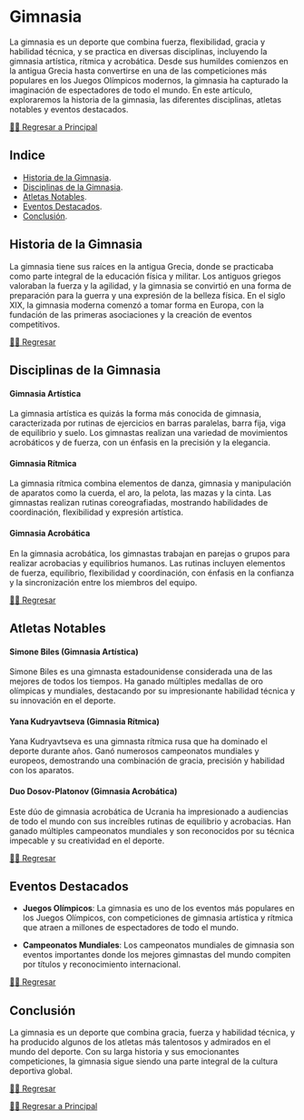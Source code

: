 # Gimnasia

La gimnasia es un deporte que combina fuerza, flexibilidad, gracia y habilidad técnica, y se practica en diversas disciplinas, incluyendo la gimnasia artística, rítmica y acrobática. Desde sus humildes comienzos en la antigua Grecia hasta convertirse en una de las competiciones más populares en los Juegos Olímpicos modernos, la gimnasia ha capturado la imaginación de espectadores de todo el mundo. En este artículo, exploraremos la historia de la gimnasia, las diferentes disciplinas, atletas notables y eventos destacados.

[☝🏻 Regresar a Principal](/articulos.md)

## Indice

- [Historia de la Gimnasia](#historia-de-la-gimnasia).
- [Disciplinas de la Gimnasia](#disciplinas-de-la-gimnasia).
- [Atletas Notables](#atletas-notables).
- [Eventos Destacados](#eventos-destacados).
- [Conclusión](#conclusión).



## Historia de la Gimnasia

La gimnasia tiene sus raíces en la antigua Grecia, donde se practicaba como parte integral de la educación física y militar. Los antiguos griegos valoraban la fuerza y la agilidad, y la gimnasia se convirtió en una forma de preparación para la guerra y una expresión de la belleza física. En el siglo XIX, la gimnasia moderna comenzó a tomar forma en Europa, con la fundación de las primeras asociaciones y la creación de eventos competitivos.

[☝🏻 Regresar](#gimnasia)

## Disciplinas de la Gimnasia

#### Gimnasia Artística
La gimnasia artística es quizás la forma más conocida de gimnasia, caracterizada por rutinas de ejercicios en barras paralelas, barra fija, viga de equilibrio y suelo. Los gimnastas realizan una variedad de movimientos acrobáticos y de fuerza, con un énfasis en la precisión y la elegancia.

#### Gimnasia Rítmica
La gimnasia rítmica combina elementos de danza, gimnasia y manipulación de aparatos como la cuerda, el aro, la pelota, las mazas y la cinta. Las gimnastas realizan rutinas coreografiadas, mostrando habilidades de coordinación, flexibilidad y expresión artística.

#### Gimnasia Acrobática
En la gimnasia acrobática, los gimnastas trabajan en parejas o grupos para realizar acrobacias y equilibrios humanos. Las rutinas incluyen elementos de fuerza, equilibrio, flexibilidad y coordinación, con énfasis en la confianza y la sincronización entre los miembros del equipo.

[☝🏻 Regresar](#gimnasia)

## Atletas Notables

#### Simone Biles (Gimnasia Artística)
Simone Biles es una gimnasta estadounidense considerada una de las mejores de todos los tiempos. Ha ganado múltiples medallas de oro olímpicas y mundiales, destacando por su impresionante habilidad técnica y su innovación en el deporte.

#### Yana Kudryavtseva (Gimnasia Rítmica)
Yana Kudryavtseva es una gimnasta rítmica rusa que ha dominado el deporte durante años. Ganó numerosos campeonatos mundiales y europeos, demostrando una combinación de gracia, precisión y habilidad con los aparatos.

#### Duo Dosov-Platonov (Gimnasia Acrobática)
Este dúo de gimnasia acrobática de Ucrania ha impresionado a audiencias de todo el mundo con sus increíbles rutinas de equilibrio y acrobacias. Han ganado múltiples campeonatos mundiales y son reconocidos por su técnica impecable y su creatividad en el deporte.

[☝🏻 Regresar](#gimnasia)

## Eventos Destacados

- **Juegos Olímpicos**: La gimnasia es uno de los eventos más populares en los Juegos Olímpicos, con competiciones de gimnasia artística y rítmica que atraen a millones de espectadores de todo el mundo.

- **Campeonatos Mundiales**: Los campeonatos mundiales de gimnasia son eventos importantes donde los mejores gimnastas del mundo compiten por títulos y reconocimiento internacional.

[☝🏻 Regresar](#gimnasia)

## Conclusión

La gimnasia es un deporte que combina gracia, fuerza y habilidad técnica, y ha producido algunos de los atletas más talentosos y admirados en el mundo del deporte. Con su larga historia y sus emocionantes competiciones, la gimnasia sigue siendo una parte integral de la cultura deportiva global.

[☝🏻 Regresar](#gimnasia)

[☝🏻 Regresar a Principal](/articulos.md)